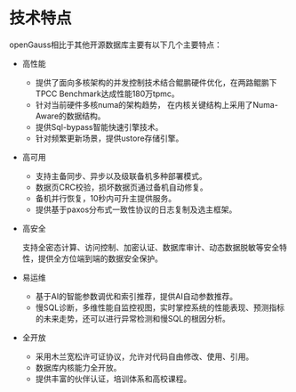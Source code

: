 # 技术特点<a name="ZH-CN_CONCEPT_0000001208233985"></a>

openGauss相比于其他开源数据库主要有以下几个主要特点：

-   高性能
    -   提供了面向多核架构的并发控制技术结合鲲鹏硬件优化，在两路鲲鹏下TPCC Benchmark达成性能180万tpmc。
    -   针对当前硬件多核numa的架构趋势， 在内核关键结构上采用了Numa-Aware的数据结构。
    -   提供Sql-bypass智能快速引擎技术。
    -   针对频繁更新场景，提供ustore存储引擎。


-   高可用
    -   支持主备同步、异步以及级联备机多种部署模式。
    -   数据页CRC校验，损坏数据页通过备机自动修复。
    -   备机并行恢复，10秒内可升主提供服务。
    -   提供基于paxos分布式一致性协议的日志复制及选主框架。


-   高安全

    支持全密态计算、访问控制、加密认证、数据库审计、动态数据脱敏等安全特性，提供全方位端到端的数据安全保护。


-   易运维
    -   基于AI的智能参数调优和索引推荐，提供AI自动参数推荐。
    -   慢SQL诊断，多维性能自监控视图，实时掌控系统的性能表现、预测指标的未来走势，还可以进行异常检测和慢SQL的根因分析。


-   全开放
    -   采用木兰宽松许可证协议，允许对代码自由修改、使用、引用。
    -   数据库内核能力全开放。
    -   提供丰富的伙伴认证，培训体系和高校课程。


